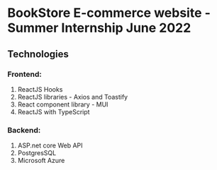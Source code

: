 # BookStore E-commerce website - Summer Internship June 2022
## Technologies 
### Frontend: 
1) ReactJS Hooks
2) ReactJS libraries - Axios and Toastify
3) React component library - MUI
4) ReactJS with TypeScript

### Backend:
1) ASP.net core Web API
2) PostgresSQL
3) Microsoft Azure

